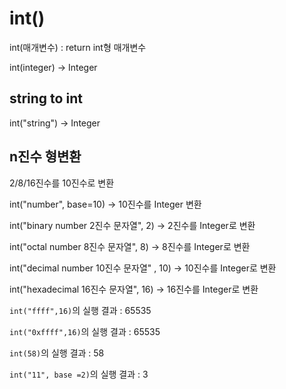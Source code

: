 # int()

int(매개변수) : return int형 매개변수

int(integer) -> Integer





## string to int

int("string") -> Integer





## n진수 형변환

2/8/16진수를 10진수로 변환



int("number", base=10) -> 10진수를 Integer 변환

int("binary number 2진수 문자열", 2) -> 2진수를 Integer로 변환

int("octal number 8진수 문자열", 8) -> 8진수를 Integer로 변환

int("decimal number 10진수 문자열" , 10) -> 10진수를 Integer로 변환

int("hexadecimal 16진수 문자열", 16) -> 16진수를 Integer로 변환

`int("ffff",16)`의 실행 결과 : 65535

`int("0xffff",16)`의 실행 결과 : 65535

`int(58)`의 실행 결과 : 58

`int("11", base =2)`의 실행 결과 : 3